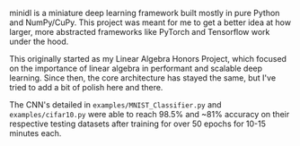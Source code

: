 minidl is a miniature deep learning framework built mostly in pure Python and NumPy/CuPy. This project was meant for me to get a better idea at how larger, more abstracted frameworks like PyTorch and Tensorflow work under the hood.

This originally started as my Linear Algebra Honors Project, which focused on the importance of linear algebra in performant and scalable deep learning. Since then, the core architecture has stayed the same, but I've tried to add a bit of polish here and there.

The CNN's detailed in `examples/MNIST_Classifier.py` and `examples/cifar10.py` were able to reach 98.5% and ~81% accuracy on their respective testing datasets after training for over 50 epochs for 10-15 minutes each.